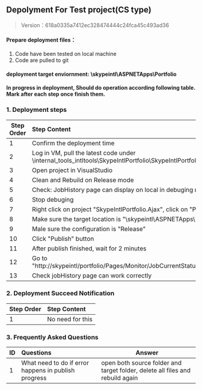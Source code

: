 ﻿## Depolyment For Test project(CS type) 

>Version：618a0335a7412ec328474444c24fca45c493ad36

#### Prepare deployment files：

1. Code have been tested on local machine
2. Code are pulled to git
	
	
#### deployment target enviornment: \\skypeintl\ASPNETApps\Portfolio


#### In progress in deployment, Should do operation according following table. Mark after each step once finish them.

### 1. Deployment steps

| Step Order | Step Content                | Check Column |
| ---------- |:--------------------------- | ------------ | 
| 1          | Confirm the deployment time |              |
| 2          | Log in VM, pull the latest code under \internal_tools_intltools\SkypeIntlPortfolio\SkypeIntlPortfolio.Ajax\ |              |
| 3          | Open project in VisualStudio |    |
| 4     | Clean and Rebuild on Release mode |   |
| 5     | Check: JobHistory page can display on local in debuging mode|  |
| 6     | Stop debuging |  |
| 7     | Right click on project "SkypeIntlPortfolio.Ajax", click on "Publish" |     |
| 8     | Make sure the target location is "\\skypeintl\ASPNETApps\Portfolio"  |   |
| 9     | Male sure the configuration is "Release" |    |
| 10     | Click "Publish" button|    |
| 11     | After publish finished, wait for 2 minutes |    |
| 12     | Go to "http://skypeintl/portfolio/Pages/Monitor/JobCurrentStatusNew.aspx" |    |
| 13    | Check jobHistory page can work correctly |    |


### 2. Deployment Succeed Notification

| Step Order | Step Content                | 
| ---------- |:--------------------------- |  
| 1          | No need for this |    |

### 3. Frequently Asked Questions 

| ID| Questions               | Answer |
| ---------- |:--------------------------- | ------------ | 
| 1          | What need to do if error happens in publish progress |  open both source folder and target folder, delete all files and rebuild again |


